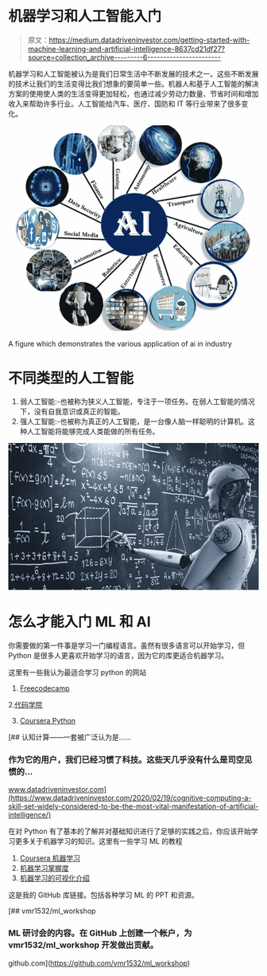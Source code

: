 # 机器学习和人工智能入门

> 原文：<https://medium.datadriveninvestor.com/getting-started-with-machine-learning-and-artificial-intelligence-8637cd21df27?source=collection_archive---------6----------------------->

机器学习和人工智能被认为是我们日常生活中不断发展的技术之一。这些不断发展的技术让我们的生活变得比我们想象的要简单一些。机器人和基于人工智能的解决方案的使用使人类的生活变得更加轻松，也通过减少劳动力数量、节省时间和增加收入来帮助许多行业。人工智能给汽车、医疗、国防和 IT 等行业带来了很多变化。

![](img/4626b28018a6cbf271cd33343fd3db12.png)

A figure which demonstrates the various application of ai in industry

# 不同类型的人工智能

1.  弱人工智能:-也被称为狭义人工智能，专注于一项任务。在弱人工智能的情况下，没有自我意识或真正的智能。
2.  强人工智能:-也被称为真正的人工智能，是一台像人脑一样聪明的计算机。这种人工智能将能够完成人类能做的所有任务。

![](img/678f219d04385f97987f05b8d998e8a8.png)

# 怎么才能入门 ML 和 AI

你需要做的第一件事是学习一门编程语言。虽然有很多语言可以开始学习，但 Python 是很多人更喜欢开始学习的语言，因为它的库更适合机器学习。

这里有一些我认为最适合学习 python 的网站

1. [Freecodecamp](https://www.freecodecamp.org/learn/)

2.[代码学院](https://www.codecademy.com/learn/learn-python)

3. [Coursera Python](https://www.coursera.org/specializations/python)

[](https://www.datadriveninvestor.com/2020/02/19/cognitive-computing-a-skill-set-widely-considered-to-be-the-most-vital-manifestation-of-artificial-intelligence/) [## 认知计算——一套被广泛认为是……

### 作为它的用户，我们已经习惯了科技。这些天几乎没有什么是司空见惯的…

www.datadriveninvestor.com](https://www.datadriveninvestor.com/2020/02/19/cognitive-computing-a-skill-set-widely-considered-to-be-the-most-vital-manifestation-of-artificial-intelligence/) 

在对 Python 有了基本的了解并对基础知识进行了足够的实践之后，你应该开始学习更多关于机器学习的知识。这里有一些学习 ML 的教程

1.  [Coursera 机器学习](https://www.coursera.org/learn/machine-learning)
2.  [机器学习掌握度](https://machinelearningmastery.com/)
3.  [机器学习的可视化介绍](http://www.r2d3.us/visual-intro-to-machine-learning-part-1/)

这是我的 GitHub 库链接。包括各种学习 ML 的 PPT 和资源。

[](https://github.com/vmr1532/ml_workshop) [## vmr1532/ml_workshop

### ML 研讨会的内容。在 GitHub 上创建一个帐户，为 vmr1532/ml_workshop 开发做出贡献。

github.com](https://github.com/vmr1532/ml_workshop)